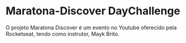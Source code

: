 # Maratona-Discover DayChallenge
O projeto Maratona Discover é um evento no Youtube oferecido pela Rocketseat, tendo como instrutor, Mayk Brito.
